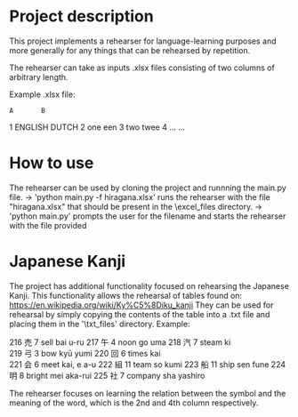 # Project description

This project implements a rehearser for language-learning purposes and more generally for any things that can be rehearsed by repetition.

The rehearser can take as inputs .xlsx files consisting of two columns of arbitrary length.

Example .xlsx file:

    A       B
1   ENGLISH DUTCH
2   one     een
3   two     twee
4   ...     ...

# How to use
The rehearser can be used by cloning the project and runnning the main.py file.
-> 'python main.py -f hiragana.xlsx' runs the rehearser with the file "hiragana.xlsx" that should be present in the \excel_files directory.
-> 'python main.py' prompts the user for the filename and starts the rehearser with the file provided


# Japanese Kanji

The project has additional functionality focused on rehearsing the Japanese Kanji.
This functionality allows the rehearsal of tables found on: https://en.wikipedia.org/wiki/Ky%C5%8Diku_kanji
They can be used for rehearsal by simply copying the contents of the table into a .txt file and placing them in the '\txt_files' directory.
Example: 

216 	売 	7 	sell 	bai 	u-ru
217 	午 	4 	noon 	go 	uma
218 	汽 	7 	steam 	ki 	
219 	弓 	3 	bow  	kyū 	yumi
220 	回 	6 	times 	kai 	
221 	会 	6 	meet 	kai, e 	a-u
222 	組 	11 	team 	so 	kumi
223 	船 	11 	ship 	sen 	fune
224 	明 	8 	bright 	mei 	aka-rui
225 	社 	7 	company 	sha 	yashiro

The rehearser focuses on learning the relation between the symbol and the meaning of the word, which is the 2nd and 4th column respectively.